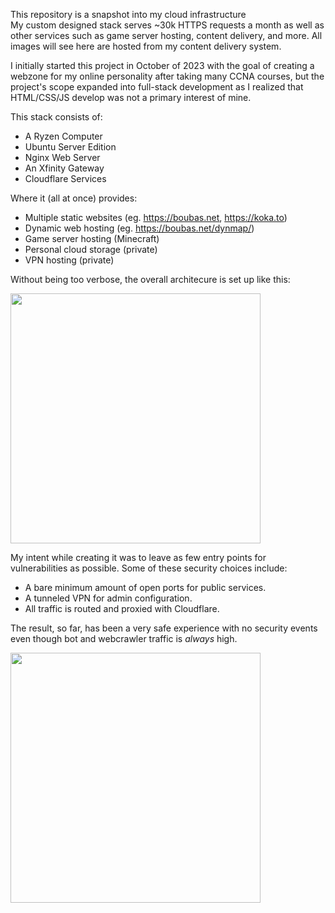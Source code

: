 This repository is a snapshot into my cloud infrastructure  
My custom designed stack serves ~30k HTTPS requests a month as well as other services such as game server hosting, content delivery, and more. All images will see here are hosted from my content delivery system.
  
I initially started this project in October of 2023 with the goal of creating a webzone for my online personality after taking many CCNA courses, but the project's scope expanded into full-stack development as I realized that HTML/CSS/JS develop was not a primary interest of mine.

This stack consists of:
 - A Ryzen Computer
 - Ubuntu Server Edition
 - Nginx Web Server
 - An Xfinity Gateway
 - Cloudflare Services

Where it (all at once) provides:
 - Multiple static websites (eg. https://boubas.net, https://koka.to)
 - Dynamic web hosting (eg. https://boubas.net/dynmap/)
 - Game server hosting (Minecraft)
 - Personal cloud storage (private)
 - VPN hosting (private)

Without being too verbose, the overall architecure is set up like this:

<img src="https://cdn.boubas.net/github/architecture.png" width="400">

My intent while creating it was to leave as few entry points for vulnerabilities as possible. Some of these security choices include:
 - A bare minimum amount of open ports for public services.
 - A tunneled VPN for admin configuration.
 - All traffic is routed and proxied with Cloudflare. 
 
 The result, so far, has been a very safe experience with no security events even though bot and webcrawler traffic is *always* high.
 
 <img src="https://cdn.boubas.net/github/cf.png" width="400">

